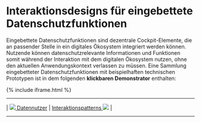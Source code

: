 # Interaktionsdesigns für eingebettete Datenschutzfunktionen

Eingebettete Datenschutzfunktionen sind dezentrale Cockpit-Elemente, die an passender Stelle in ein digitales Ökosystem integriert werden können. Nutzende können datenschutzrelevante Informationen und Funktionen somit während der Interaktion mit dem digitalen Ökosystem nutzen, ohne den aktuellen Anwendungskontext verlassen zu müssen. Eine Sammlung eingebetteter Datenschutzfunktionen mit beispielhaften technischen Prototypen ist in dem folgenden **klickbaren Demonstrator** enthalten:

{% include iframe.html %}

****

| [![](/Daccord/assets/images/backward-solid.svg) Datennutzer](<Zentrale Datenschutz-Cockpits/Datennutzer>) | [Interaktionspatterns ![](/Daccord/assets/images/forward-solid.svg)](<../Interaktionspatterns>) |

****